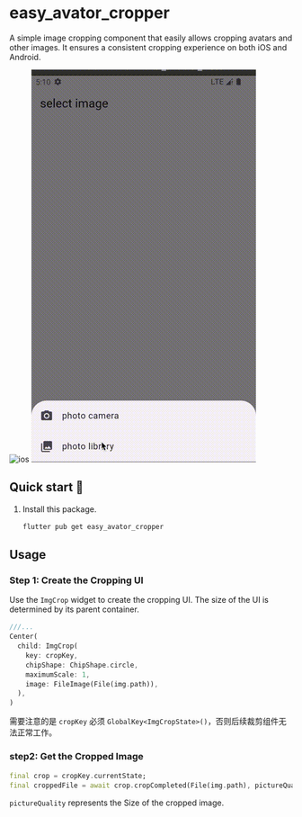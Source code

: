 # easy_avator_cropper

A simple image cropping component that easily allows cropping avatars and other images. It ensures a consistent cropping experience on both iOS and Android.

![ios](./ios.gif)
![android](./android.gif)

## Quick start 🚀

1. Install this package.
    ```bash
    flutter pub get easy_avator_cropper
    ```

## Usage
### Step 1: Create the Cropping UI
Use the `ImgCrop` widget to create the cropping UI. The size of the UI is determined by its parent container.

```dart
///...
Center(
  child: ImgCrop(
    key: cropKey,
    chipShape: ChipShape.circle,
    maximumScale: 1,
    image: FileImage(File(img.path)),
  ),
)
```
需要注意的是 `cropKey` 必须 `GlobalKey<ImgCropState>()`，否则后续裁剪组件无法正常工作。

### step2: Get the Cropped Image
```dart
final crop = cropKey.currentState;
final croppedFile = await crop.cropCompleted(File(img.path), pictureQuality: 900);
```
`pictureQuality` represents the Size of the cropped image.
